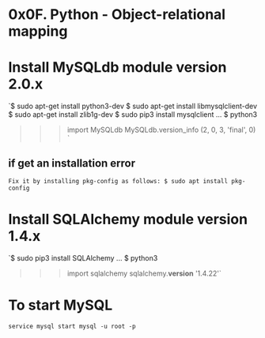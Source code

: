 # 0x0F. Python - Object-relational mapping

# Install MySQLdb module version 2.0.x

`$ sudo apt-get install python3-dev
$ sudo apt-get install libmysqlclient-dev
$ sudo apt-get install zlib1g-dev
$ sudo pip3 install mysqlclient
...
$ python3
>>> import MySQLdb
>>> MySQLdb.version_info 
(2, 0, 3, 'final', 0)
`
## if get an installation error 
`Fix it by installing pkg-config as follows:
$ sudo apt install pkg-config`

# Install SQLAlchemy module version 1.4.x
`$ sudo pip3 install SQLAlchemy
...
$ python3
>>> import sqlalchemy
>>> sqlalchemy.__version__
'1.4.22'`

# To start MySQL
`
service mysql start
mysql -u root -p
`
